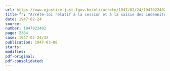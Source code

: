```yaml
---
url: https://www.ejustice.just.fgov.be/eli/arrete/1947/02/24/1947022402/justel
title-fr: "Arrêté-loi relatif à la cession et à la saisie des indemnités allouées en vertu de la législation sur la réparation des dommages causés par les maladies professionnelles"
date: 1947-02-24
source:
number: 1947022402
page: 2384
case: 1947-02-24/32
publication: 1947-03-08
starts:
modifies:
pdf-original:
pdf-consolidated:
---
```


